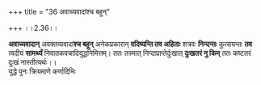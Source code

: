+++
title = "36 अवाच्यवादांश्च बहून्"

+++
।।2.36।।  
  
**अवाच्यवादान्** अवक्तव्यवादां**श्च बहून्** अनेकप्रकारान्
**वदिष्यन्ति तव अहिताः** शत्रवः **निन्दन्तः** कुत्सयन्तः **तव**
त्वदीयं **सामर्थ्यं** निवातकवचादियुद्धनिमित्तम्। ततः तस्मात्
निन्दाप्राप्तेर्दुःखात् **दुःखतरं नु किम्** ततः कष्टतरं दुःखं
नास्तीत्यर्थः।।  
युद्धे पुनः क्रियमाणे कर्णादिभिः  
  
